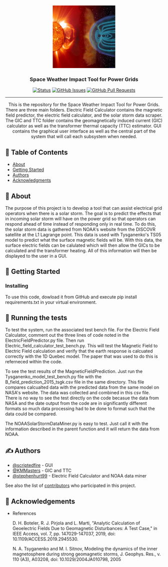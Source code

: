 <p align="center">
  <a href="" rel="noopener">
 <img width=200px height=200px src="EarthSunStorm.png" alt="Project logo"></a>
</p>

<h3 align="center">Space Weather Impact Tool for Power Grids</h3>

<div align="center">

[![Status](https://img.shields.io/badge/status-active-success.svg)]()
[![GitHub Issues](https://img.shields.io/github/issues/scriptedfire/blueeye1_capstone.svg)](https://github.com/scriptedfire/blueeye1_capstone/issues)
[![GitHub Pull Requests](https://img.shields.io/github/issues-pr/scriptedfire/blueeye1_capstone.svg)](https://github.com/scriptedfire/blueeye1_capstone/pulls)

</div>

---

<p align="center"> This is the repository for the Space Weather Impact Tool for Power Grids. There are three main folders. Electric Field Calculator contains the magnetic field predictor, the electric field calculator, and the solar storm data scraper. The GIC and TTC folder contains the geomagnetically induced current (GIC) calculator as well as the transformer thermal capacity (TTC) estimator. GUI contains the graphical user interface as well as the central part of the system that will call each subsystem when needed.
    <br> 
</p>

## 📝 Table of Contents

- [About](#about)
- [Getting Started](#getting_started)
- [Authors](#authors)
- [Acknowledgments](#acknowledgement)

## 🧐 About <a name = "about"></a>

The purpose of this project is to develop a tool that can assist electrical grid operators when there is a solar storm. The goal is to predict the effects that in incoming solar storm will have on the power grid so that operators can respond ahead of time instead of responding only in real time. To do this, the solar storm data is gathered from NOAA's website from the DISCOVR satellite at the L1 Lagrange point. This data is used with Tysganenko's TS05 model to predict what the surface magnetic fields will be. With this data, the surface electric fields can be calulated which will then allow the GICs to be calculated and the transformer heating. All of this information will then be displayed to the user in a GUI.

## 🏁 Getting Started <a name = "getting_started"></a>


### Installing

To use this code, dowload it from GitHub and execute pip install requirements.txt in your virtual environment.


## 🔧 Running the tests <a name = "tests"></a>

To test the system, run the associated test bench file.
For the Electric Field Calculator, comment out the three lines of code noted in the ElectricFieldPredictor.py file. Then run Electric_field_calculator_test_bench.py. This will test the Magnetic Field to Electric Field calculation and verify that the earth response is calcuated correctly with the 1D Quebec model. The paper that was used to do this is referneced within the code.

To see the test results of the MagneticFieldPrediction. Just run the Tysganenko_model_test_bench.py file with the B_field_prediction_2015_tsgk.csv file in the same directory. This file compares calcualted data with the predicted data from the same model on NASA's website. The data was collected and combined in this csv file. There is no way to see the test directly on the code becasue the data from NASA and the date output from the code are in significantly different formats so much data processing had to be done to format such that the data could be compared.

The NOAASolarStormDataMiner.py is easy to test. Just call it with the information described in the parent function and it will return the data from NOAA. 


## ✍️ Authors <a name = "authors"></a>

- [@scriptedfire](https://github.com/scriptedfire) - GUI
- [@KMMasters](https://github.com/KMMasters) - GIC and TTC
- [@stephenhurt99](https://github.com/stephenhurt99) - Electric Field Calculator and NOAA data miner

See also the list of [contributors](https://github.com/scriptedfire/blueeye1_capstone/graphs/contributors) who participated in this project.

## 🎉 Acknowledgements <a name = "acknowledgement"></a>

- References

  D. H. Boteler, R. J. Pirjola and L. Marti, "Analytic Calculation of 
  Geoelectric Fields Due to Geomagnetic Disturbances: A Test Case," 
  in IEEE Access, vol. 7, pp. 147029-147037, 2019, doi: 10.1109/ACCESS.2019.2945530.

  N. A. Tsyganenko and M. I. Sitnov, Modeling the dynamics of the inner magnetosphere during
  strong geomagnetic storms, J. Geophys. Res., v. 110 (A3), A03208, doi: 10.1029/2004JA010798, 2005
